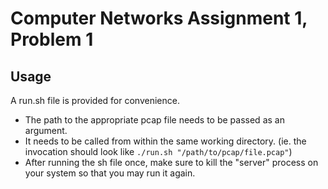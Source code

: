 # Computer Networks Assignment 1, Problem 1

## Usage

A run.sh file is provided for convenience.
  * The path to the appropriate pcap file needs to be passed as an argument.
  * It needs to be called from within the same working directory. (ie. the invocation should look like `./run.sh "/path/to/pcap/file.pcap"`)
  * After running the sh file once, make sure to kill the "server" process on your system so that you may run it again.

